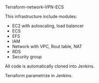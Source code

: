 Terraform-network-VPN-ECS


This infrastructure include modules:
- EC2 with autoscaling, load balancer
- ECS
- EFS
- IAM
- Network with VPC, Rout table, NAT
- RDS
- Security group

All code is automatically cloned into Jenkins.

Terraform parametrize in Jenkins.
